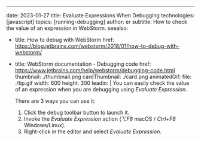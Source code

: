 ---
date: 2023-01-27
title: Evaluate Expressions When Debugging
technologies: [javascript]
topics: [running-debugging]
author: er
subtitle: How to check the value of an expression in WebStorm.
seealso:
- title: How to debug with WebStorm
  href: https://blog.jetbrains.com/webstorm/2018/01/how-to-debug-with-webstorm/
- title: WebStorm documentation - Debugging code
  href: https://www.jetbrains.com/help/webstorm/debugging-code.html
thumbnail: ./thumbnail.png
cardThumbnail: ./card.png
animatedGif:
  file: ./tip.gif
  width: 600
  height: 300
leadin: |
  You can easily check the value of an expression when you are debugging using _Evaluate Expression_.

  There are 3 ways you can use it:
  1. Click the debug toolbar button to launch it.
  2. Invoke the _Evaluate Expression_ action (_⌥F8_ macOS / _Ctrl+F8_ Windows/Linux).
  3. Right-click in the editor and select _Evaluate Expression_.


